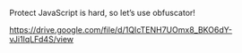 Protect JavaScript is hard, so let’s use obfuscator!

https://drive.google.com/file/d/1QIcTENH7UOmx8_BKO6dY-vJi1IqLFd4S/view
